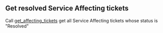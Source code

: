 ## Get resolved Service Affecting tickets

Call [get_affecting_tickets](get_affecting_tickets.md) get all Service Affecting tickets whose status is "Resolved"